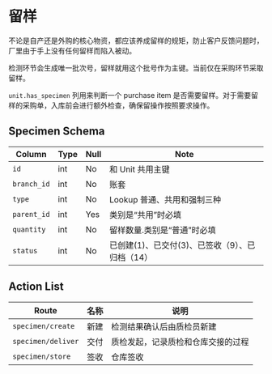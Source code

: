 # 留样

不论是自产还是外购的核心物资，都应该养成留样的规矩，防止客户反馈问题时，厂里由于手上没有任何留样而陷入被动。

检测环节会生成唯一批次号，留样就用这个批号作为主键。当前仅在采购环节采取留样。

`unit.has_specimen` 列用来判断一个 purchase item 是否需要留样。对于需要留样的采购单，入库前会进行额外检查，确保留操作按照要求操作。

Specimen Schema
---------------------------------------------------------------------------
Column                              | Type      | Null | Note
------------------------------------|-----------|------|-------
`id`                                | int       | No   | 和 Unit 共用主键
`branch_id`                         | int       | No   | 账套
`type`                              | int       | No   | Lookup 普通、共用和强制三种
`parent_id`                         | int       | Yes  | 类别是“共用”时必填
`quantity`                          | int       | No   | 留样数量.类别是“普通”时必填
`status`                            | int       | No   | 已创建(1)、已交付(3)、已签收（9）、已归档（14）

Action List
---------------------------------------------------------------------------
Route                           |   名称    | 说明
--------------------------------|-----------|---------
`specimen/create`               | 新建      | 检测结果确认后由质检员新建
`specimen/deliver`              | 交付      | 质检发起，记录质检和仓库交接的过程
`specimen/store`                | 签收      | 仓库签收
